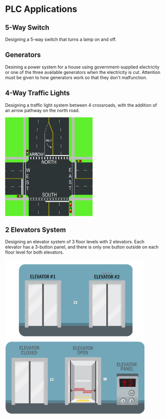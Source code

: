 # PLC Applications
## 5-Way Switch
Designing a 5-way switch that turns a lamp on and off.

## Generators
Desining a power system for a house using government-supplied electricity or one of the three available generators when the electricity is cut. Attention must be given to how generators work so that they don't malfunction.

## 4-Way Traffic Lights
Designing a traffic light system between 4 crossroads, with the addition of an arrow pathway on the north road.  

![](/images/road.png)

## 2 Elevators System
Designing an elevator system of 3 floor levels with 2 elevators. Each elevator has a 3-button panel, and there is only one button outside on each floor level for both elevators.  

<img src="images/elevators.png" height="500">
